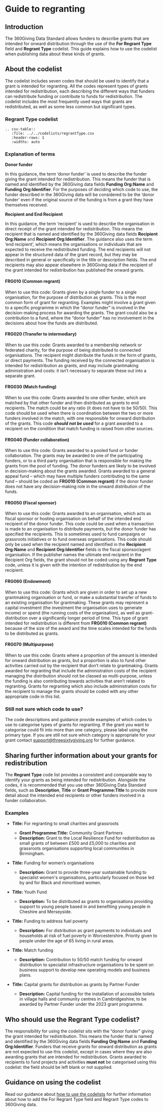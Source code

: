 # Guide to regranting
## Introduction
The 360Giving Data Standard allows funders to describe grants that are intended for onward distribution through the use of the **For Regrant Type** field and **Regrant Type** codelist. This guide explains how to use the codelist when publishing data about these kinds of grants.

## About the codelist
The codelist includes seven codes that should be used to identify that a grant is intended for regranting. All the codes represent types of grants intended for redistribution, each describing the different ways that funders can redistribute funding or contribute to funds for redistribution. The codelist includes the most frequently used ways that grants are redistributed, as well as some less common but significant types.

### Regrant Type codelist

```eval_rst
.. csv-table::
   :file: ../../codelists/regrantType.csv
   :header-rows: 1
   :widths: auto
```
### Explanation of terms

**Donor funder**

In this guidance, the term ‘donor funder’ is used to describe the funder giving the grant intended for redistribution. This means the funder that is named and identified by the 360Giving data fields **Funding Org:Name** and **Funding Org:Identifier**. For the purposes of deciding which code to use, the funder described in the 360Giving data will be considered to be the ‘donor funder’ even if the original source of the funding is from a grant they have themselves received.

**Recipient and End Recipient**

In this guidance, the term ‘recipient’ is used to describe the organisation in direct receipt of the grant intended for redistribution. This means the recipient that is named and identified by the 360Giving data fields **Recipient Org:Name** and **Recipient Org:Identifier**. The guidance also uses the term ‘end recipient’, which means the organisations or individuals that are expected to receive the redistributed funding. The end recipients will not appear in the structured data of the grant record, but they may be described in general or specifically in the title or description fields. The end recipients may also appear elsewhere in 360Giving data if the recipient of the grant intended for redistribution has published the onward grants.

#### FRG010 (Common regrant)
When to use this code:
Grants given by a single funder to a single organisation, for the purpose of distribution as grants.
This is the most common form of grant for regranting. Examples might involve a grant given to a specific programme in which the “donor funder” is involved in the decision-making process for awarding the grants. The grant could also be a contribution to a fund, where the “donor funder” has no involvement in the decisions about how the funds are distributed.

#### FRG020 (Transfer to intermediary)
When to use this code:
Grants awarded to a membership network or federated charity, for the purpose of being distributed to connected organisations.
The recipient might distribute the funds in the form of grants, or direct payments. The funding received by the connected organisation is intended for redistribution as grants, and may include grantmaking administration and costs: it isn’t necessary to separate these out into a separate grant.

#### FRG030 (Match funding)
When to use this code:
Grants awarded to one other funder, which are matched by that other funder and then distributed as grants to end recipients. The match could be any ratio (it does not have to be 50/50).
This code should be used when there is coordination between the two or more funders involved in the match, with one responsible for onward distribution of the grants.
This code ***should not be used*** for a grant awarded to a recipient on the condition that match funding is raised from other sources.

#### FRG040 (Funder collaboration)
When to use this code:
Grants awarded to a pooled fund or funder collaboration.
The grants may be awarded to one of the participating funders, or to a third party organisation that is responsible for making the grants from the pool of funding. The donor funders are likely to be involved in decision-making about the grants awarded.
Grants awarded to a general appeal fund – which may have multiple funders contributing to the same fund – should be coded as **FRG010 (Common regrant)** if the donor funder does not have any decision-making role in the onward distribution of the funds.

#### FRG050 (Fiscal sponsor)
When to use this code:
Grants awarded to an organisation, which acts as fiscal sponsor or hosting organisation on behalf of the intended end recipient of the donor funder.
This code could be used when a transaction is made to an organisation to distribute payments, but the donor funder has specified the recipients. This is sometimes used to fund campaigns or grassroots initiatives or to fund overseas organisations.
This code should only be used when the recipient named and identified in the **Recipient Org:Name** and **Recipient Org:Identifier** fields is the fiscal sponsor/agent organisation. If the publisher names the ultimate end recipient in the Recipient Org fields, the grant should not be coded using any **Regrant Type** code, unless it is given with the intention of redistribution by the end recipient.

#### FRG060 (Endowment)
When to use this code:
Grants which are given in order to set up a new grantmaking organisation or fund, or make a substantial transfer of funds to an existing organisation for grantmaking. These grants may represent a capital investment (the investment the organisation uses to generate income) or spend (the running costs of the organisation), as well as grant-distribution over a significantly longer period of time. 
This type of grant intended for redistribution is different from **FRG010 (Common regrant)** because of the size of the award and the time scales intended for the funds to be distributed as grants.

#### FRG070 (Multipurpose)
When to use this code:
Grants where a proportion of the amount is intended for onward distribution as grants, but a proportion is also to fund other activities carried out by the recipient that don’t relate to grantmaking.
Grants awarded for regranting that include the administration costs of the recipient managing the distribution should not be classed as multi-purpose, unless the funding is also contributing towards activities that aren’t related to regranting. Grants for regranting which also include administration costs for the recipient to manage the grants should be coded with any other appropriate code in this list.

### Still not sure which code to use?
The code descriptions and guidance provide examples of which codes to use to categorise types of grants for regranting. If the grant you want to categorise could fit into more than one category, please label using the primary type.
If you are still not sure which category is appropriate for your grant contact <support@threesixtygiving.org> for further guidance.

## Sharing further information about your grants for redistribution
The **Regrant Type** code list provides a consistent and comparable way to identify your grants as being intended for redistribution. 
Alongside the codes, it is recommended that you use other 360Giving Data Standard fields, such as **Description**, **Title** or **Grant Programme:Title** to provide more detail about the intended end recipients or other funders involved in a funder collaboration.

### Examples
- **Title:** For regranting to small charities and grassroots
    - **Grant Programme:Title:** Community Grant Partners
    - **Description:** Grant to the Local Resilience Fund for redistribution as small grants of between £500 and £5,000 to charities and grassroots organisations supporting local communities in Birmingham.

- **Title:** Funding for women’s organisations
    - **Description:** Grant to provide three-year sustainable funding to specialist women's organisations, particularly focused on those led by and for Black and minoritised women.

- **Title:** Youth Fund
    - **Description:** To be distributed as grants to organisations providing support to young people based in and benefiting young people in Cheshire and Merseyside.

- **Title:** Funding to address fuel poverty
    - **Description:** For distribution as grant payments to individuals and households at risk of fuel poverty in Worcestershire. Priority given to people under the age of 65 living in rural areas.

- **Title:** Match funding
    - **Description:** Contribution to 50/50 match funding for onward distribution to specialist infrastructure organisations to be spent on business support to develop new operating models and business plans.

- **Title:** Capital grants for distribution as grants by Partner Funder
    - **Description:** Capital funding for the installation of accessible toilets in village halls and community centres in Cambridgeshire; to be awarded by Partner Funder under the 2023 grant programme.

## Who should use the Regrant Type codelist?
The responsibility for using the codelist sits with the “donor funder” giving the grant intended for redistribution. This means the funder that is named and identified by the 360Giving data fields **Funding Org:Name** and **Funding Org:Identifier**.
Funders that receive grants for onward distribution as grants are not expected to use this codelist, except in cases where they are also awarding grants that are intended for redistribution. 
Grants awarded to recipients to fund projects and activities **must not** be categorised using this codelist: the field should be left blank or not supplied.
## Guidance on using the codelist
Read our guidance about [how to use the codelists](../technical/codelists) for further information about how to add the For Regrant Type field and Regrant Type codes to 360Giving data.
